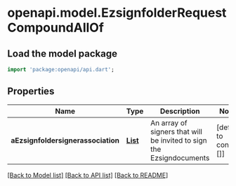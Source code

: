 # openapi.model.EzsignfolderRequestCompoundAllOf

## Load the model package
```dart
import 'package:openapi/api.dart';
```

## Properties
Name | Type | Description | Notes
------------ | ------------- | ------------- | -------------
**aEzsignfoldersignerassociation** | [**List<EzsignfoldersignerassociationRequest>**](EzsignfoldersignerassociationRequest.md) | An array of signers that will be invited to sign the Ezsigndocuments | [default to const []]

[[Back to Model list]](../README.md#documentation-for-models) [[Back to API list]](../README.md#documentation-for-api-endpoints) [[Back to README]](../README.md)


